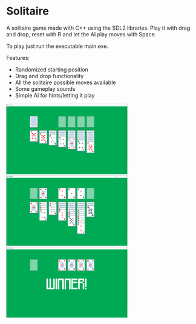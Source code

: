# Solitaire

A solitaire game made with C++ using the SDL2 libraries. Play it with drag and drop, reset with R and let the AI play moves with Space.

To play just run the executable main.exe.

Features:
- Randomized starting position
- Drag and drop functionality
- All the solitaire possible moves available
- Some gameplay sounds
- Simple AI for hints/letting it play

<div>
<img src="https://github.com/marcelurpi/Solitaire/blob/main/res/screenshots/start.PNG" alt="screenshot1" width="320"/>
<img src="https://github.com/marcelurpi/Solitaire/blob/main/res/screenshots/middle.PNG" alt="screenshot1" width="320"/>
<img src="https://github.com/marcelurpi/Solitaire/blob/main/res/screenshots/end.PNG" alt="screenshot1" width="320"/>
</div>
